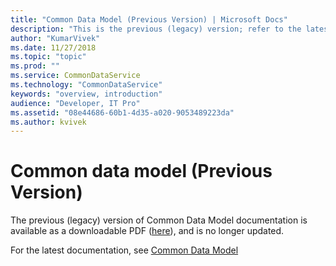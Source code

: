 ```yaml
---
title: "Common Data Model (Previous Version) | Microsoft Docs"
description: "This is the previous (legacy) version; refer to the latest version."
author: "KumarVivek"
ms.date: 11/27/2018
ms.topic: "topic"
ms.prod: ""
ms.service: CommonDataService
ms.technology: "CommonDataService"
keywords: "overview, introduction"
audience: "Developer, IT Pro"
ms.assetid: "08e44686-60b1-4d35-a020-9053489223da"
ms.author: kvivek
---
```


# Common data model (Previous Version)

The previous (legacy) version of Common Data Model documentation is available as a downloadable PDF ([here](https://go.microsoft.com/fwlink/?linkid=2043404)), and is no longer updated.

For the latest documentation, see [Common Data Model](/common-data-model/)


